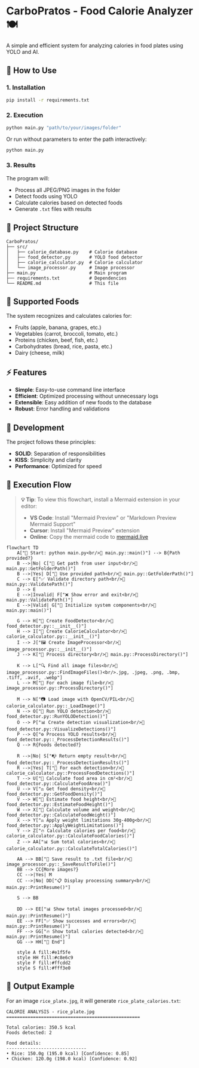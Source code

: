 # CarboPratos - Food Calorie Analyzer 🍽️

A simple and efficient system for analyzing calories in food plates using YOLO and AI.

## 🚀 How to Use

### 1. Installation

```bash
pip install -r requirements.txt
```

### 2. Execution

```bash
python main.py "path/to/your/images/folder"
```

Or run without parameters to enter the path interactively:

```bash
python main.py
```

### 3. Results

The program will:
- Process all JPEG/PNG images in the folder
- Detect foods using YOLO
- Calculate calories based on detected foods
- Generate `.txt` files with results

## 📁 Project Structure

```
CarboPratos/
├── src/
│   ├── calorie_database.py    # Calorie database
│   ├── food_detector.py       # YOLO food detector
│   ├── calorie_calculator.py  # Calorie calculator
│   └── image_processor.py     # Image processor
├── main.py                    # Main program
├── requirements.txt           # Dependencies
└── README.md                  # This file
```

## 🍎 Supported Foods

The system recognizes and calculates calories for:
- Fruits (apple, banana, grapes, etc.)
- Vegetables (carrot, broccoli, tomato, etc.)
- Proteins (chicken, beef, fish, etc.)
- Carbohydrates (bread, rice, pasta, etc.)
- Dairy (cheese, milk)

## ⚡ Features

- **Simple**: Easy-to-use command line interface
- **Efficient**: Optimized processing without unnecessary logs
- **Extensible**: Easy addition of new foods to the database
- **Robust**: Error handling and validations

## 🔧 Development

The project follows these principles:
- **SOLID**: Separation of responsibilities
- **KISS**: Simplicity and clarity
- **Performance**: Optimized for speed

## 🔄 Execution Flow

> **💡 Tip**: To view this flowchart, install a Mermaid extension in your editor:
> - **VS Code**: Install "Mermaid Preview" or "Markdown Preview Mermaid Support"
> - **Cursor**: Install "Mermaid Preview" extension
> - **Online**: Copy the mermaid code to [mermaid.live](https://mermaid.live)

```mermaid
flowchart TD
    A["🚀 Start: python main.py<br/>📁 main.py::main()"] --> B{Path provided?}
    B -->|No| C["📝 Get path from user input<br/>📁 main.py::GetFolderPath()"]
    B -->|Yes| D["📂 Use provided path<br/>📁 main.py::GetFolderPath()"]
    C --> E["✅ Validate directory path<br/>📁 main.py::ValidatePath()"]
    D --> E
    E -->|Invalid| F["❌ Show error and exit<br/>📁 main.py::ValidatePath()"]
    E -->|Valid| G["🔧 Initialize system components<br/>📁 main.py::main()"]
    
    G --> H["🤖 Create FoodDetector<br/>📁 food_detector.py::__init__()"]
    H --> I["🧮 Create CalorieCalculator<br/>📁 calorie_calculator.py::__init__()"]
    I --> J["🖼️ Create ImageProcessor<br/>📁 image_processor.py::__init__()"]
    J --> K["📂 Process directory<br/>📁 main.py::ProcessDirectory()"]
    
    K --> L["🔍 Find all image files<br/>📁 image_processor.py::FindImageFiles()<br/>.jpg, .jpeg, .png, .bmp, .tiff, .avif, .webp"]
    L --> M["🔄 For each image file<br/>📁 image_processor.py::ProcessDirectory()"]
    
    M --> N["📷 Load image with OpenCV/PIL<br/>📁 calorie_calculator.py::_LoadImage()"]
    N --> O["🎯 Run YOLO detection<br/>📁 food_detector.py::RunYOLODetection()"]
    O --> P["📊 Create detection visualization<br/>📁 food_detector.py::VisualizeDetections()"]
    P --> Q["⚙️ Process YOLO results<br/>📁 food_detector.py::_ProcessDetectionResults()"]
    Q --> R{Foods detected?}
    
    R -->|No| S["📭 Return empty result<br/>📁 food_detector.py::_ProcessDetectionResults()"]
    R -->|Yes| T["🔄 For each detection<br/>📁 calorie_calculator.py::ProcessFoodDetections()"]
    T --> U["📐 Calculate food area in cm²<br/>📁 food_detector.py::CalculateFoodArea()"]
    U --> V["⚖️ Get food density<br/>📁 food_detector.py::GetFoodDensity()"]
    V --> W["📏 Estimate food height<br/>📁 food_detector.py::EstimateFoodHeight()"]
    W --> X["🧮 Calculate volume and weight<br/>📁 food_detector.py::CalculateFoodWeight()"]
    X --> Y["⚖️ Apply weight limitations 30g-400g<br/>📁 food_detector.py::ApplyWeightLimitations()"]
    Y --> Z["🔥 Calculate calories per food<br/>📁 calorie_calculator.py::CalculateFoodCalories()"]
    Z --> AA["📊 Sum total calories<br/>📁 calorie_calculator.py::CalculateTotalCalories()"]
    
    AA --> BB["💾 Save result to .txt file<br/>📁 image_processor.py::_SaveResultToFile()"]
    BB --> CC{More images?}
    CC -->|Yes| M
    CC -->|No| DD["📋 Display processing summary<br/>📁 main.py::PrintResume()"]
    
    S --> BB
    
    DD --> EE["📊 Show total images processed<br/>📁 main.py::PrintResume()"]
    EE --> FF["✅ Show successes and errors<br/>📁 main.py::PrintResume()"]
    FF --> GG["🔥 Show total calories detected<br/>📁 main.py::PrintResume()"]
    GG --> HH["🏁 End"]
    
    style A fill:#e1f5fe
    style HH fill:#c8e6c9
    style F fill:#ffcdd2
    style S fill:#fff3e0
```

## 📝 Output Example

For an image `rice_plate.jpg`, it will generate `rice_plate_calories.txt`:

```
CALORIE ANALYSIS - rice_plate.jpg
==================================================

Total calories: 350.5 kcal
Foods detected: 2

Food details:
------------------------------
• Rice: 150.0g (195.0 kcal) [Confidence: 0.85]
• Chicken: 120.0g (198.0 kcal) [Confidence: 0.92]
```
